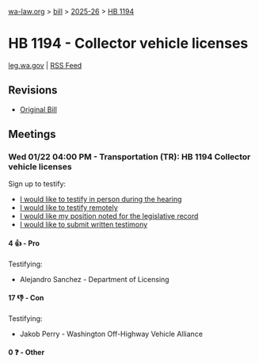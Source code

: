 [wa-law.org](/) > [bill](/bill/) > [2025-26](/bill/2025-26/) > [HB 1194](/bill/2025-26/hb/1194/)

# HB 1194 - Collector vehicle licenses
[leg.wa.gov](https://app.leg.wa.gov/billsummary?BillNumber=1194&Year=2025&Initiative=false) | [RSS Feed](./rss.xml)

## Revisions
* [Original Bill](1/)

## Meetings
### Wed 01/22 04:00 PM - Transportation (TR): HB 1194 Collector vehicle licenses
Sign up to testify:
* [I would like to testify in person during the hearing](https://app.leg.wa.gov/csi/Testifier/Add?chamber=House&mId=32473&aId=161714&caId=24906&tId=1)
* [I would like to testify remotely](https://app.leg.wa.gov/csi/Testifier/Add?chamber=House&mId=32473&aId=161714&caId=24906&tId=2)
* [I would like my position noted for the legislative record](https://app.leg.wa.gov/csi/Testifier/Add?chamber=House&mId=32473&aId=161714&caId=24906&tId=3)
* [I would like to submit written testimony](https://app.leg.wa.gov/csi/Testifier/Add?chamber=House&mId=32473&aId=161714&caId=24906&tId=4)

#### 4 👍 - Pro
Testifying:
* Alejandro Sanchez - Department of Licensing

#### 17 👎 - Con
Testifying:
* Jakob Perry - Washington Off-Highway Vehicle Alliance

#### 0 ❓ - Other
